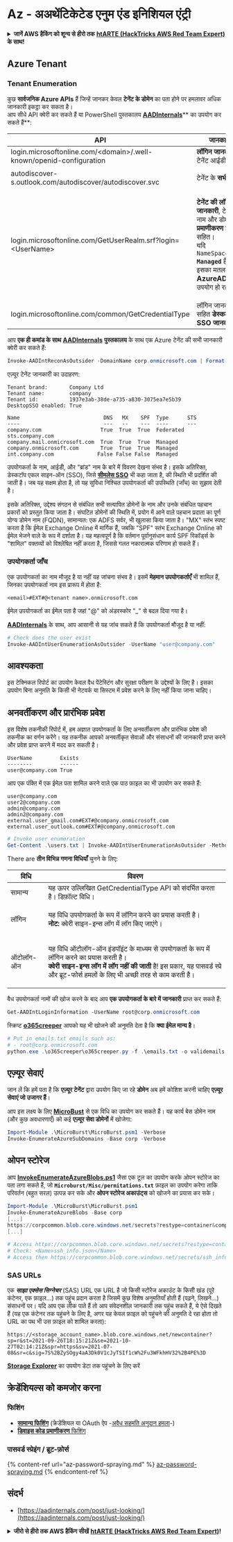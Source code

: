 # Az - अअथेंटिकेटेड एनुम एंड इनिशियल एंट्री

<details>

<summary><strong>जानें AWS हैकिंग को शून्य से हीरो तक</strong> <a href="https://training.hacktricks.xyz/courses/arte"><strong>htARTE (HackTricks AWS Red Team Expert)</strong></a><strong> के साथ!</strong></summary>

HackTricks का समर्थन करने के अन्य तरीके:

* यदि आप अपनी **कंपनी का विज्ञापन HackTricks में देखना चाहते हैं** या **HackTricks को PDF में डाउनलोड करना चाहते हैं** तो [**सब्सक्रिप्शन प्लान्स देखें**](https://github.com/sponsors/carlospolop)!
* [**आधिकारिक PEASS और HackTricks स्वैग**](https://peass.creator-spring.com) प्राप्त करें
* हमारे विशेष [**NFTs**](https://opensea.io/collection/the-peass-family) कलेक्शन [**The PEASS Family**](https://opensea.io/collection/the-peass-family) खोजें
* **शामिल हों** 💬 [**डिस्कॉर्ड समूह**](https://discord.gg/hRep4RUj7f) या [**टेलीग्राम समूह**](https://t.me/peass) या हमें **ट्विटर** 🐦 [**@hacktricks_live**](https://twitter.com/hacktricks_live)** पर फॉलो** करें।
* **हैकिंग ट्रिक्स साझा करें** [**HackTricks**](https://github.com/carlospolop/hacktricks) और [**HackTricks Cloud**](https://github.com/carlospolop/hacktricks-cloud) github repos को PRs सबमिट करके।

</details>

## Azure Tenant

### Tenant Enumeration

कुछ **सार्वजनिक Azure APIs** हैं जिन्हें जानकर केवल **टेनेंट के डोमेन** का पता होने पर हमलावर अधिक जानकारी इकट्ठा कर सकता है।\
आप सीधे API क्वेरी कर सकते हैं या PowerShell पुस्तकालय [**AADInternals**](https://github.com/Gerenios/AADInternals)** का उपयोग कर सकते हैं**:

| API                                                                  | जानकारी                                                                                                                                                                                                                                           | AADInternals फ़ंक्शन                             |
| -------------------------------------------------------------------- | ----------------------------------------------------------------------------------------------------------------------------------------------------------------------------------------------------------------------------------------------------- | ------------------------------------------------- |
| login.microsoftonline.com/\<domain>/.well-known/openid-configuration | **लॉगिन जानकारी**, टेनेंट आईडी सहित                                                                                                                                                                                                            | `Get-AADIntTenantID -Domain <domain>`             |
| autodiscover-s.outlook.com/autodiscover/autodiscover.svc             | टेनेंट के **सभी डोमेन**                                                                                                                                                                                                                         | `Get-AADIntTenantDomains -Domain <domain>`        |
| login.microsoftonline.com/GetUserRealm.srf?login=\<UserName>         | <p><strong>टेनेंट की लॉगिन जानकारी</strong>, टेनेंट नाम और डोमेन <strong>प्रमाणीकरण प्रकार</strong> सहित।<br>यदि <code>NameSpaceType</code> <strong><code>Managed</code></strong> है, तो इसका मतलब है कि <strong>AzureAD</strong> का उपयोग हो रहा है।</p> | `Get-AADIntLoginInformation -UserName <UserName>` |
| login.microsoftonline.com/common/GetCredentialType                   | लॉगिन जानकारी, सहित **डेस्कटॉप SSO जानकारी**                                                                                                                                                                                              | `Get-AADIntLoginInformation -UserName <UserName>` |

आप **एक ही कमांड के साथ** [**AADInternals**](https://github.com/Gerenios/AADInternals) **पुस्तकालय** के साथ एक Azure टेनेंट की सभी जानकारी क्वेरी कर सकते हैं:
```powershell
Invoke-AADIntReconAsOutsider -DomainName corp.onmicrosoft.com | Format-Table
```
एज़्यूर टेनेंट जानकारी का उदाहरण:
```
Tenant brand:       Company Ltd
Tenant name:        company
Tenant id:          1937e3ab-38de-a735-a830-3075ea7e5b39
DesktopSSO enabled: True

Name                           DNS   MX    SPF  Type      STS
----                           ---   --    ---  ----      ---
company.com                   True  True  True  Federated sts.company.com
company.mail.onmicrosoft.com  True  True  True  Managed
company.onmicrosoft.com       True  True  True  Managed
int.company.com              False False False  Managed
```
उपयोगकर्ता के नाम, आईडी, और "ब्रांड" नाम के बारे में विवरण देखना संभव है। इसके अतिरिक्त, डेस्कटॉप एकल साइन-ऑन (SSO), जिसे [**सीमलेस SSO**](https://docs.microsoft.com/en-us/azure/active-directory/hybrid/how-to-connect-sso) भी कहा जाता है, की स्थिति भी प्रदर्शित की जाती है। जब यह सक्षम होता है, तो यह सुविधा निश्चित उपयोगकर्ता की उपस्थिति (जाँच) का सुझाव देती है।

इसके अतिरिक्त, उद्देश्य संगठन से संबंधित सभी सत्यापित डोमेनों के नाम और उनके संबंधित पहचान प्रकारों को प्रस्तुत किया जाता है। संघटित डोमेनों की स्थिति में, प्रयोग में आने वाले पहचान प्रदाता का पूर्ण योग्य डोमेन नाम (FQDN), सामान्यत: एक ADFS सर्वर, भी खुलासा किया जाता है। "MX" स्तंभ स्पष्ट करता है कि ईमेल Exchange Online में मार्गिक हैं, जबकि "SPF" स्तंभ Exchange Online को ईमेल भेजने वाले के रूप में दर्शाता है। यह महत्वपूर्ण है कि वर्तमान पूर्वानुसंधान कार्य SPF रिकॉर्ड्स के "शामिल" वक्तव्यों को विश्लेषित नहीं करता है, जिससे गलत नकारात्मक परिणाम हो सकते हैं।

### उपयोगकर्ता जाँच

एक उपयोगकर्ता का नाम मौजूद है या नहीं यह जांचना संभव है। इसमें **मेहमान उपयोगकर्ताएँ** भी शामिल हैं, जिनका उपयोगकर्ता नाम इस प्रारूप में होता है:
```
<email>#EXT#@<tenant name>.onmicrosoft.com
```
ईमेल उपयोगकर्ता का ईमेल पता है जहां "@" को अंडरस्कोर "_" से बदल दिया गया है।

[**AADInternals**](https://github.com/Gerenios/AADInternals) के साथ, आप आसानी से यह जांच सकते हैं कि उपयोगकर्ता मौजूद है या नहीं:
```powershell
# Check does the user exist
Invoke-AADIntUserEnumerationAsOutsider -UserName "user@company.com"
```
## आवश्यकता

इस टेक्निकल रिपोर्ट का उपयोग केवल वैध पेंटेस्टिंग और सुरक्षा परीक्षण के उद्देश्यों के लिए है। इसका उपयोग बिना अनुमति के किसी भी नेटवर्क या सिस्टम में प्रवेश करने के लिए नहीं किया जाना चाहिए।

## अनवर्तीकरण और प्रारंभिक प्रवेश

इस विशेष तकनीकी रिपोर्ट में, हम अज्ञात उपयोगकर्ता के लिए अनवर्तीकरण और प्रारंभिक प्रवेश की तकनीक का वर्णन करेंगे। यह तकनीक आपको अनवर्तीकृत सेवाओं और संसाधनों की जानकारी प्राप्त करने और प्रवेश प्राप्त करने में मदद कर सकती है।
```
UserName         Exists
--------         ------
user@company.com True
```
आप एक पंक्ति में एक ईमेल पता शामिल करने वाले एक पाठ फ़ाइल का भी उपयोग कर सकते हैं:
```
user@company.com
user2@company.com
admin@company.com
admin2@company.com
external.user_gmail.com#EXT#@company.onmicrosoft.com
external.user_outlook.com#EXT#@company.onmicrosoft.com
```

```powershell
# Invoke user enumeration
Get-Content .\users.txt | Invoke-AADIntUserEnumerationAsOutsider -Method Normal
```
There are **तीन विभिन्न गणना विधियाँ** चुनने के लिए:

| विधि      | विवरण                                                                                                                                                                                             |
| --------- | ------------------------------------------------------------------------------------------------------------------------------------------------------------------------------------------------------- |
| सामान्य    | यह ऊपर उल्लिखित GetCredentialType API को संदर्भित करता है। डिफ़ॉल्ट विधि।                                                                                                                           |
| लॉगिन     | <p>यह विधि उपयोगकर्ता के रूप में लॉगिन करने का प्रयास करती है।<br><strong>नोट:</strong> क्वेरी साइन-इन्स लॉग में लॉग किए जाएंगे।</p>                                                                                       |
| ऑटोलॉग-ऑन | <p>यह विधि ऑटोलॉग-ऑन इंडपॉइंट के माध्यम से उपयोगकर्ता के रूप में लॉगिन करने का प्रयास करती है।<br><strong>क्वेरी साइन-इन्स लॉग में लॉग नहीं की जाती</strong> है! इस प्रकार, यह पासवर्ड स्प्रे और ब्रूट-फोर्स हमलों के लिए भी अच्छी तरह से काम करती है।</p> |

वैध उपयोगकर्ता नामों की खोज करने के बाद आप **एक उपयोगकर्ता के बारे में जानकारी** प्राप्त कर सकते हैं:
```powershell
Get-AADIntLoginInformation -UserName root@corp.onmicrosoft.com
```
स्क्रिप्ट [**o365creeper**](https://github.com/LMGsec/o365creeper) आपको यह भी खोजने की अनुमति देता है कि **क्या ईमेल मान्य है**।
```powershell
# Put in emails.txt emails such as:
# - root@corp.onmicrosoft.com
python.exe .\o365creeper\o365creeper.py -f .\emails.txt -o validemails.txt
```
## एज़्यूर सेवाएं

जान लें कि हमें पता है कि **एज़्यूर टेनेंट** द्वारा उपयोग किए जा रहे **डोमेन** अब हमें कोशिश करनी चाहिए **एज़्यूर सेवाएं जो उजागर हैं**।

आप इस लक्ष्य के लिए [**MicroBust**](https://github.com/NetSPI/MicroBurst) से एक विधि का उपयोग कर सकते हैं। यह कार्य बेस डोमेन नाम (और कुछ अवधारणाएँ) को कई **एज़्यूर सेवा डोमेनों** में खोजेगा:
```powershell
Import-Module .\MicroBurst\MicroBurst.psm1 -Verbose
Invoke-EnumerateAzureSubDomains -Base corp -Verbose
```
## ओपन स्टोरेज

आप [**InvokeEnumerateAzureBlobs.ps1**](https://github.com/NetSPI/MicroBurst/blob/master/Misc/Invoke-EnumerateAzureBlobs.ps1) जैसा एक टूल का उपयोग करके ओपन स्टोरेज का पता लगा सकते हैं, जो **`Microburst/Misc/permitations.txt`** फ़ाइल का उपयोग करेगा ताकि परिवर्तन (बहुत सरल) उत्पन्न कर सके और **ओपन स्टोरेज अकाउंट्स** को खोजने का प्रयास कर सके।
```powershell
Import-Module .\MicroBurst\MicroBurst.psm1
Invoke-EnumerateAzureBlobs -Base corp
[...]
https://corpcommon.blob.core.windows.net/secrets?restype=container&comp=list
[...]

# Access https://corpcommon.blob.core.windows.net/secrets?restype=container&comp=list
# Check: <Name>ssh_info.json</Name>
# Access then https://corpcommon.blob.core.windows.net/secrets/ssh_info.json
```
### SAS URLs

एक _**साझा एक्सेस सिग्नेचर**_ (SAS) URL एक URL है जो किसी स्टोरेज अकाउंट के किसी खंड (पूरे कंटेनर, एक फ़ाइल...) तक पहुंच प्रदान करता है जिसमें कुछ विशेष अनुमतियाँ होती हैं (पढ़ने, लिखने...) संसाधनों पर। यदि आप एक लीक पाते हैं तो आप संवेदनशील जानकारी तक पहुंच सकते हैं, ये ऐसे दिखते हैं (यह एक कंटेनर तक पहुंचने के लिए है, अगर यह केवल फ़ाइल को पहुंचने की अनुमति दे रहा होता तो URL का पथ भी उस फ़ाइल को शामिल करता):

`https://<storage_account_name>.blob.core.windows.net/newcontainer?sp=r&st=2021-09-26T18:15:21Z&se=2021-10-27T02:14:21Z&spr=https&sv=2021-07-08&sr=c&sig=7S%2BZySOgy4aA3Dk0V1cJyTSIf1cW%2Fu3WFkhHV32%2B4PE%3D`

[**Storage Explorer**](https://azure.microsoft.com/en-us/features/storage-explorer/) का उपयोग डेटा तक पहुंचने के लिए करें

## क्रेडेंशियल्स को कमजोर करना

### फिशिंग

* [**सामान्य फिशिंग**](https://book.hacktricks.xyz/generic-methodologies-and-resources/phishing-methodology) (क्रेडेंशियल या OAuth ऐप -[अवैध सहमति अनुदान हमला](az-illicit-consent-grant.md)-)
* [**डिवाइस कोड प्रमाणीकरण** फिशिंग](az-device-code-authentication-phishing.md)

### पासवर्ड स्प्रेइंग / ब्रूट-फ़ोर्स

{% content-ref url="az-password-spraying.md" %}
[az-password-spraying.md](az-password-spraying.md)
{% endcontent-ref %}

## संदर्भ

* [https://aadinternals.com/post/just-looking/](https://aadinternals.com/post/just-looking/)

<details>

<summary><strong>जीरो से हीरो तक AWS हैकिंग सीखें</strong> <a href="https://training.hacktricks.xyz/courses/arte"><strong>htARTE (HackTricks AWS Red Team Expert)</strong></a><strong>!</strong></summary>

HackTricks का समर्थन करने के अन्य तरीके:

* यदि आप अपनी **कंपनी का विज्ञापन HackTricks में देखना चाहते हैं** या **HackTricks को PDF में डाउनलोड करना चाहते हैं** तो [**सब्सक्रिप्शन प्लान्स**](https://github.com/sponsors/carlospolop) देखें!
* [**आधिकारिक PEASS और HackTricks स्वैग**](https://peass.creator-spring.com) प्राप्त करें
* [**The PEASS Family**](https://opensea.io/collection/the-peass-family) का खोज करें, हमारा विशेष [**NFTs**](https://opensea.io/collection/the-peass-family) संग्रह खोजें
* **शामिल हों** 💬 [**डिस्कॉर्ड समूह**](https://discord.gg/hRep4RUj7f) या [**टेलीग्राम समूह**](https://t.me/peass) या हमें **ट्विटर** 🐦 [**@hacktricks_live**](https://twitter.com/hacktricks_live)** पर फॉलो** करें।
* **अपने हैकिंग ट्रिक्स साझा करें** [**HackTricks**](https://github.com/carlospolop/hacktricks) और [**HackTricks Cloud**](https://github.com/carlospolop/hacktricks-cloud) github repos को PRs सबमिट करके।

</details>
